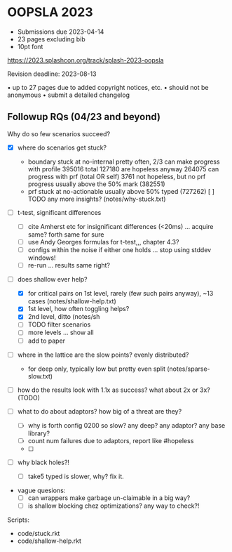OOPSLA 2023
===

- Submissions due 2023-04-14
- 23 pages excluding bib
- 10pt font

<https://2023.splashcon.org/track/splash-2023-oopsla>

Revision deadline: 2023-08-13

• up to 27 pages due to added copyright notices, etc.
• should not be anonymous
• submit a detailed changelog



Followup RQs (04/23 and beyond)
---

Why do so few scenarios succeed?

- [X] where do scenarios get stuck?
  - boundary stuck at no-internal pretty often, 2/3 can make progress with profile
     395016 total
     127180 are hopeless anyway
     264075 can progress with prf (total OR self)
     3761 not hopeless, but no prf progress
     usually above the 50% mark (382551)
  - prf stuck at no-actionable
     usually above 50% typed (727262)
     [ ] TODO any more insights?
  (notes/why-stuck.txt)

- [ ] t-test, significant differences
  - [ ] cite Amherst etc for insignificant differences (<20ms)
    ... acquire same? forth same for sure
  - [ ] use Andy Georges formulas for t-test,,, chapter 4.3?
  - [ ] configs within the noise if either one holds ... stop using stddev windows!
  - [ ] re-run ... results same right?

- [ ] does shallow ever help?
  - [X] for critical pairs on 1st level, rarely (few such pairs anyway), ~13 cases
    (notes/shallow-help.txt)
  - [X] 1st level, how often toggling helps?
  - [X] 2nd level, ditto
    (notes/sh
  - [ ] TODO filter scenarios
  - [ ] more levels ... show all
  - [ ] add to paper

- [ ] where in the lattice are the slow points? evenly distributed?
  - for deep only, typically low but pretty even split
    (notes/sparse-slow.txt)

- [ ] how do the results look with 1.1x as success?
      what about 2x or 3x?
  (TODO)

- [ ] what to do about adaptors? how big of a threat are they?
  - [ ] why is forth config 0200 so slow? any deep? any adaptor? any base library?
  - [ ] count num failures due to adaptors, report like #hopeless
  - [ ] 

- [ ] why black holes?!
  - [ ] take5 typed is slower, why? fix it.

- vague quesions:
  - [ ] can wrappers make garbage un-claimable in a big way?
  - [ ] is shallow blocking chez optimizations? any way to check?!

Scripts:

- code/stuck.rkt
- code/shallow-help.rkt

